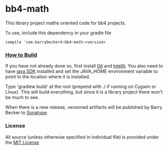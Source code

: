 # bb4-math

This library project mathe oriented code for bb4 projects.

To use, include this dependency in your gradle file

`compile 'com.barrybecker4:bb4-math:<version>`

### [How to Build](https://github.com/barrybecker4/bb4-common/wiki/Building-bb4-Projects)
If you have not already done so, first install [Git](http://git-scm.com/) and [Intellij](http://www.jetbrains.com/idea/).
You also need to have [java SDK](http://www.oracle.com/technetwork/java/javase/downloads/index.html) installed and set the JAVA_HOME environment variable to point to the location where it is installed.

Type 'gradlew build' at the root (prepend with ./ if running on Cygwin or Linux). This will build everything, but since it is a library project there won't be much to see. 

When there is a new release, versioned artifacts will be published by Barry Becker to [Sonatype](https://oss.sonatype.org).

### License
All source (unless otherwise specified in individual file) is provided under the [MIT License](http://www.opensource.org/licenses/MIT)

